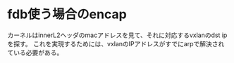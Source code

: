 # fdb使う場合のencap
カーネルはinnerL2ヘッダのmacアドレスを見て、それに対応するvxlanのdst ipを探す。
これを実現するためには、vxlanのIPアドレスがすでにarpで解決されている必要がある。